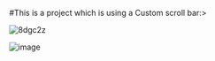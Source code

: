 #This is a project which is using a Custom scroll bar:>




![8dgc2z](https://github.com/Jishnumo/Scroll-Bar/assets/147910757/86817f63-e0b9-4b2b-a4e7-0f268145a8e5)



![image](https://github.com/Jishnumo/Scroll-Bar/assets/147910757/03e84a00-4523-4561-a865-2ef71f64032f)
